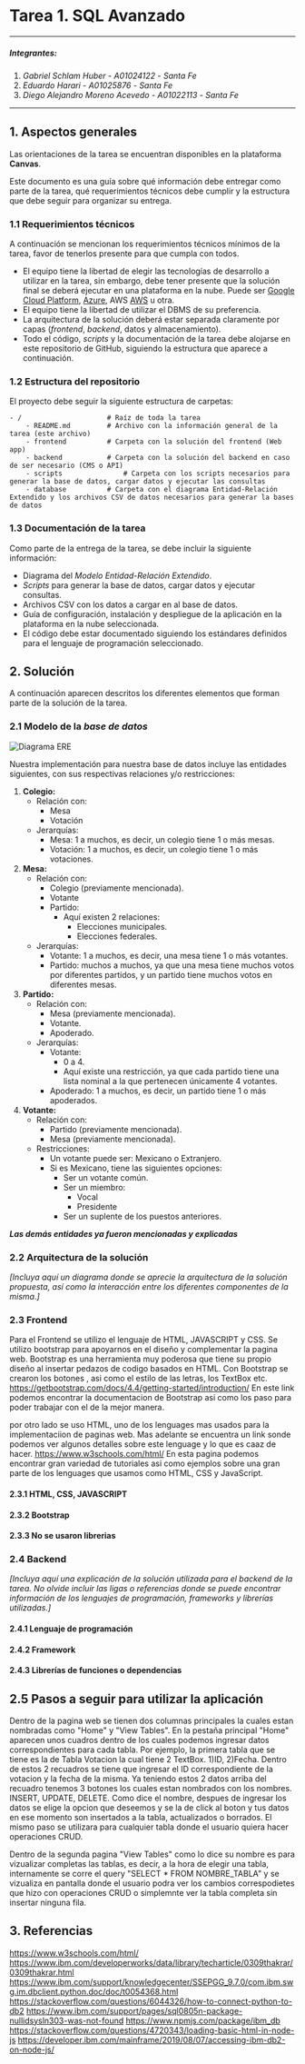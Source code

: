 
# Tarea 1. SQL Avanzado

---

##### Integrantes:
1. *Gabriel Schlam Huber* - *A01024122* - *Santa Fe*
2. *Eduardo Harari* - *A01025876* - *Santa Fe*
3. *Diego Alejandro Moreno Acevedo* - *A01022113* - *Santa Fe*
---
## 1. Aspectos generales

Las orientaciones de la tarea se encuentran disponibles en la plataforma **Canvas**.

Este documento es una guía sobre qué información debe entregar como parte de la tarea, qué requerimientos técnicos debe cumplir y la estructura que debe seguir para organizar su entrega.


### 1.1 Requerimientos técnicos

A continuación se mencionan los requerimientos técnicos mínimos de la tarea, favor de tenerlos presente para que cumpla con todos.

* El equipo tiene la libertad de elegir las tecnologías de desarrollo a utilizar en la tarea, sin embargo, debe tener presente que la solución final se deberá ejecutar en una plataforma en la nube. Puede ser  [Google Cloud Platform](https://cloud.google.com/?hl=es), [Azure](https://azure.microsoft.com/en-us/), AWS [AWS](https://aws.amazon.com/es/free/) u otra.
* El equipo tiene la libertad de utilizar el DBMS de su preferencia.
* La arquitectura de la solución deberá estar separada claramente por capas (*frontend*, *backend*, datos y almacenamiento).
* Todo el código, *scripts* y la documentación de la tarea debe alojarse en este repositorio de GitHub, siguiendo la estructura que aparece a continuación.

### 1.2 Estructura del repositorio

El proyecto debe seguir la siguiente estructura de carpetas:
```
- / 			        # Raíz de toda la tarea
    - README.md			# Archivo con la información general de la tarea (este archivo)
    - frontend			# Carpeta con la solución del frontend (Web app)
    - backend			# Carpeta con la solución del backend en caso de ser necesario (CMS o API)
    - scripts		        # Carpeta con los scripts necesarios para generar la base de datos, cargar datos y ejecutar las consultas
    - database			# Carpeta con el diagrama Entidad-Relación Extendido y los archivos CSV de datos necesarios para generar la bases de datos

```

### 1.3 Documentación de la tarea

Como parte de la entrega de la tarea, se debe incluir la siguiente información:

* Diagrama del *Modelo Entidad-Relación Extendido*.
* *Scripts* para generar la base de datos, cargar datos y ejecutar consultas.
* Archivos CSV con los datos a cargar en al base de datos.
* Guía de configuración, instalación y despliegue de la aplicación en la plataforma en la nube  seleccionada.
* El código debe estar documentado siguiendo los estándares definidos para el lenguaje de programación seleccionado.

## 2. Solución

A continuación aparecen descritos los diferentes elementos que forman parte de la solución de la tarea.

### 2.1 Modelo de la *base de datos* 

![Diagrama ERE](database/DiagramaERE.png)

Nuestra implementación para nuestra base de datos incluye las entidades siguientes, con sus respectivas relaciones y/o restricciones:
1. **Colegio:**
	* Relación con:
		* Mesa
		* Votación
	* Jerarquías:
		* Mesa: 1 a muchos, es decir, un colegio tiene 1 o más mesas.
		* Votación: 1 a muchos, es decir, un colegio tiene 1 o más votaciones.
2. **Mesa:**
	* Relación con:
		* Colegio (previamente mencionada).
		* Votante
		* Partido:
			* Aquí existen 2 relaciones:
				* Elecciones municipales.
				* Elecciones federales.
	* Jerarquías:
		* Votante: 1 a muchos, es decir, una mesa tiene 1 o más votantes.
		* Partido: muchos a muchos, ya que una mesa tiene muchos votos por diferentes partidos, y un partido tiene muchos votos en diferentes mesas.
3. **Partido:**
	* Relación con:
		* Mesa (previamente mencionada).
		* Votante.
		* Apoderado.
	* Jerarquías:
		* Votante: 
			* 0 a 4.
			* Aquí existe una restricción, ya que cada partido tiene una lista nominal a la que pertenecen únicamente 4 votantes.
		* Apoderado: 1 a muchos, es decir, un partido tiene 1 o más apoderados.
4. **Votante:**
	* Relación con:
		* Partido (previamente mencionada).
		* Mesa (previamente mencionada).
	* Restricciones:
		* Un votante puede ser: Mexicano o Extranjero.
		* Si es Mexicano, tiene las siguientes opciones:
			* Ser un votante común.
			* Ser un miembro:
				* Vocal
				* Presidente
			* Ser un suplente de los puestos anteriores.

***Las demás entidades ya fueron mencionadas y explicadas***

### 2.2 Arquitectura de la solución

*[Incluya aquí un diagrama donde se aprecie la arquitectura de la solución propuesta, así como la interacción entre los diferentes componentes de la misma.]*

### 2.3 Frontend

Para el Frontend se utilizo el lenguaje de HTML, JAVASCRIPT y CSS. Se utilizo bootstrap para apoyarnos en el diseño y complementar la pagina web. 
Bootstrap es una herramienta muy poderosa que tiene su propio diseño al insertar pedazos de codigo basados en HTML. Con Bootstrap se crearon los botones , asi como el estilo de las letras, los TextBox etc. 
https://getbootstrap.com/docs/4.4/getting-started/introduction/ En este link podemos encontrar la documentacion de Bootstrap asi como los paso para poder trabajar con el de la mejor manera.

por otro lado se uso HTML, uno de los lenguages mas usados para la implementaciion de paginas web.
Mas adelante se encuentra un link sonde podemos ver algunos detalles sobre este lenguage y lo que es caaz de hacer.
https://www.w3schools.com/html/ En esta pagina podemos encontrar gran variedad de tutoriales asi como ejemplos sobre una  gran parte de los lenguages que usamos como HTML, CSS y JavaScript.


#### 2.3.1 HTML, CSS, JAVASCRIPT
#### 2.3.2 Bootstrap
#### 2.3.3 No se usaron librerias

### 2.4 Backend

*[Incluya aquí una explicación de la solución utilizada para el backend de la tarea. No olvide incluir las ligas o referencias donde se puede encontrar información de los lenguajes de programación, frameworks y librerías utilizadas.]*

#### 2.4.1 Lenguaje de programación
#### 2.4.2 Framework
#### 2.4.3 Librerías de funciones o dependencias

## 2.5 Pasos a seguir para utilizar la aplicación

Dentro de la pagina web se tienen dos columnas principales la cuales estan nombradas como "Home" y "View Tables". En la pestaña principal "Home" aparecen unos cuadros dentro de los cuales podemos ingresar datos correspondientes para cada tabla. Por ejemplo, la primera tabla que se tiene es la de Tabla Votacion la cual tiene 2 TextBox. 1)ID, 2)Fecha.
Dentro de estos 2 recuadros se tiene que ingresar el ID correspondiente de la votacion y la fecha de la misma. Ya teniendo estos 2 datos arriba del recuadro tenemos 3 botones los cuales estan nombrados con los nombres.
INSERT, UPDATE, DELETE. Como dice el nombre, despues de ingresar los datos se elige la opcion que deseemos y se la de click al boton y tus datos en ese momento son insertados a la tabla, actualizados o borrados.
El mismo paso se utilizara para cualquier tabla donde el usuario quiera hacer operaciones CRUD.

Dentro de la segunda pagina "View Tables" como lo dice su nombre es para vizualizar completas las tablas, es decir, a la hora de elegir una tabla, internamente se corre el query "SELECT * FROM NOMBRE_TABLA" y se vizualiza en pantalla donde el usuario podra ver los cambios correspodietes que hizo con operaciones CRUD o simplemnte ver la tabla completa sin insertar ninguna fila.


## 3. Referencias
https://www.w3schools.com/html/
https://www.ibm.com/developerworks/data/library/techarticle/0309thakrar/0309thakrar.html
https://www.ibm.com/support/knowledgecenter/SSEPGG_9.7.0/com.ibm.swg.im.dbclient.python.doc/doc/t0054368.html
https://stackoverflow.com/questions/6044326/how-to-connect-python-to-db2
https://www.ibm.com/support/pages/sql0805n-package-nullidsysln303-was-not-found
https://www.npmjs.com/package/ibm_db
https://stackoverflow.com/questions/4720343/loading-basic-html-in-node-js
https://developer.ibm.com/mainframe/2019/08/07/accessing-ibm-db2-on-node-js/





